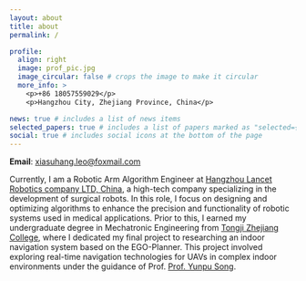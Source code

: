 ```yaml
---
layout: about
title: about
permalink: /

profile:
  align: right
  image: prof_pic.jpg
  image_circular: false # crops the image to make it circular
  more_info: >
    <p>+86 18057559029</p>
    <p>Hangzhou City, Zhejiang Province, China</p>

news: true # includes a list of news items
selected_papers: true # includes a list of papers marked as "selected={true}"
social: true # includes social icons at the bottom of the page
---
```

**Email**: xiasuhang.leo@foxmail.com

Currently, I am a Robotic Arm Algorithm Engineer at [Hangzhou Lancet Robotics company LTD, China](https://www.lancet-robotics.com/sy), a high-tech company specializing in the development of surgical robots. In this role, I focus on designing and optimizing algorithms to enhance the precision and functionality of robotic systems used in medical applications. Prior to this, I earned my undergraduate degree in Mechatronic Engineering from [Tongji Zhejiang College](https://www.tjzj.edu.cn/cn/index/index.html), where I dedicated my final project to researching an indoor navigation system based on the EGO-Planner. This project involved exploring real-time navigation technologies for UAVs in complex indoor environments under the guidance of Prof. [Prof. Yunpu Song](https://xueshu.baidu.com/scholarID/CN-BE75CP8J).


